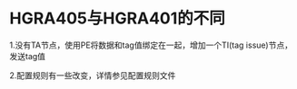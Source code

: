 # HGRA405与HGRA401的不同
1.没有TA节点，使用PE将数据和tag值绑定在一起，增加一个TI(tag issue)节点，发送tag值

2.配置规则有一些改变，详情参见配置规则文件


